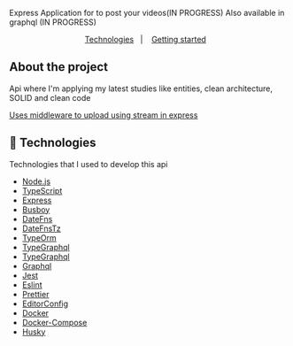   Express Application for to post your videos(IN PROGRESS)
  Also available in graphql (IN PROGRESS)
</h3>

<p align="center">
  <a href="#-technologies">Technologies</a>&nbsp;&nbsp;&nbsp;|&nbsp;&nbsp;&nbsp;
  <a href="#-getting-started">Getting started</a>&nbsp;&nbsp;&nbsp;
</p>

## About the project

Api where I'm applying my latest studies like entities, clean architecture, SOLID and clean code

[Uses middleware to upload using stream in express](https://github.com/clebim/codeFlix/blob/main/src/main/middlewares/express-upload-stream.ts)
## 🚀 Technologies

Technologies that I used to develop this api

  - [Node.js](https://nodejs.org/en/)
  - [TypeScript](https://www.typescriptlang.org/)
  - [Express](https://expressjs.com/pt-br/)
  - [Busboy](https://www.npmjs.com/package/busboy)
  - [DateFns](https://date-fns.org/)
  - [DateFnsTz](https://www.npmjs.com/package/date-fns-tz/)
  - [TypeOrm](https://typeorm.io/)
  - [TypeGraphql](https://typegraphql.com/)
  - [TypeGraphql](https://typegraphql.com/)
  - [Graphql](https://graphql.org/)
  - [Jest](https://jestjs.io/)
  - [Eslint](https://eslint.org/)
  - [Prettier](https://prettier.io/)
  - [EditorConfig](https://editorconfig.org/)
  - [Docker](https://www.docker.com)
  - [Docker-Compose](https://docs.docker.com/compose/)
  - [Husky](https://typicode.github.io/husky/#/)
